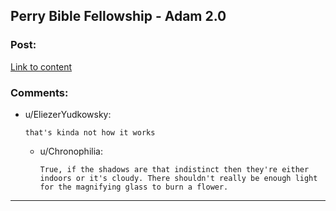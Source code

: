 ## Perry Bible Fellowship - Adam 2.0

### Post:

[Link to content](http://pbfcomics.com/274/)

### Comments:

- u/EliezerYudkowsky:
  ```
  that's kinda not how it works
  ```

  - u/Chronophilia:
    ```
    True, if the shadows are that indistinct then they're either indoors or it's cloudy. There shouldn't really be enough light for the magnifying glass to burn a flower.
    ```

---

